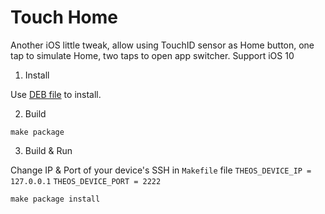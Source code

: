 Touch Home
=====
Another iOS little tweak, allow using TouchID sensor as Home button, one tap to simulate Home, two taps to open app switcher. Support iOS 10

1) Install

Use [DEB file](/packages/com.martinpham.touchhome_0.0.1-25+debug_iphoneos-arm.deb) to install.

2) Build

``make package``

3) Build & Run

Change IP & Port of your device's SSH in ``Makefile`` file
``THEOS_DEVICE_IP = 127.0.0.1``
``THEOS_DEVICE_PORT = 2222``

``make package install``
